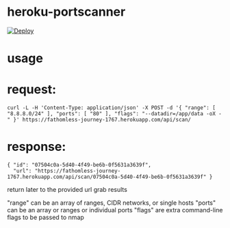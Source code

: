 # heroku-portscanner

[![Deploy](https://www.herokucdn.com/deploy/button.png)](https://heroku.com/deploy?template=https://github.com/robison/heroku-portscanner)

usage
=====

request:
====
	curl -L -H 'Content-Type: application/json' -X POST -d '{ "range": [ "8.8.8.0/24" ], "ports": [ "80" ], "flags": "--datadir=/app/data -oX -" }' https://fathomless-journey-1767.herokuapp.com/api/scan/

response:
====
	{ "id": "07504c0a-5d40-4f49-be6b-0f5631a3639f",
	  "url": "https://fathomless-journey-1767.herokuapp.com/api/scan/07504c0a-5d40-4f49-be6b-0f5631a3639f" }

return later to the provided url grab results

"range" can be an array of ranges, CIDR networks, or single hosts
"ports" can be an array or ranges or individual ports
"flags" are extra command-line flags to be passed to nmap